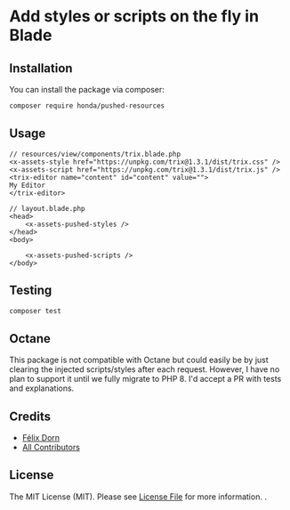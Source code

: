 # Add styles or scripts on the fly in Blade
## Installation

You can install the package via composer:

```bash
composer require honda/pushed-resources
```

## Usage

```blade
// resources/view/components/trix.blade.php
<x-assets-style href="https://unpkg.com/trix@1.3.1/dist/trix.css" />
<x-assets-script href="https://unpkg.com/trix@1.3.1/dist/trix.js" />
<trix-editor name="content" id="content" value="">
My Editor
</trix-editor>
```

```blade
// layout.blade.php
<head>
    <x-assets-pushed-styles />
</head>
<body>

    <x-assets-pushed-scripts />
</body>
```

## Testing

```bash
composer test
```

## Octane

This package is not compatible with Octane but could easily be by just clearing the injected scripts/styles after each request. However, I have no plan to support it until we fully migrate to PHP 8. I'd accept a PR with tests and explanations.

## Credits

- [Félix Dorn](https://github.com/felixdorn)
- [All Contributors](../../contributors)

## License

The MIT License (MIT). Please see [License File](LICENSE.md) for more information.
.
